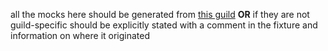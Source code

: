 all the mocks here should be generated from [this guild](https://discord.gg/pgdBdg6)
**OR** if they are not guild-specific should be explicitly stated with a comment in the fixture
and information on where it originated
